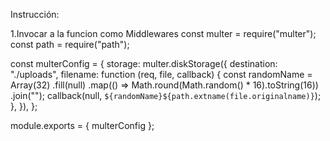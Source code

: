 
Instrucción:

1.Invocar a la funcion como Middlewares
const multer = require("multer");
const path = require("path");

const multerConfig = {
  storage: multer.diskStorage({
    destination: "./uploads",
    filename: function (req, file, callback) {
      const randomName = Array(32)
        .fill(null)
        .map(() => Math.round(Math.random() * 16).toString(16))
        .join("");
      callback(null, `${randomName}${path.extname(file.originalname)}`);
    },
  }),
};

module.exports = { multerConfig };
